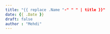 ```yaml
---
title: "{{ replace .Name "-" " " | title }}"
date: {{ .Date }}
draft: false
author : "Mehdi"
---
```


